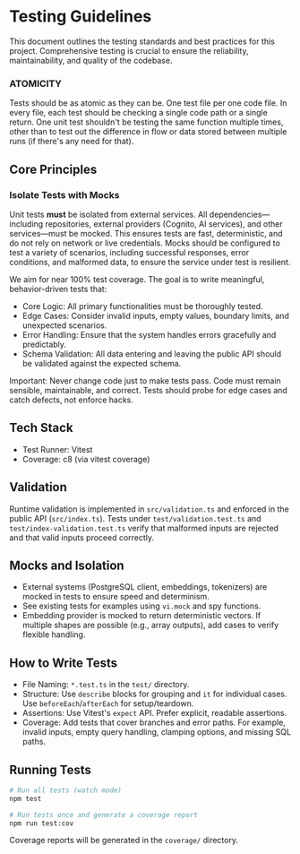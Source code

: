 # Testing Guidelines

This document outlines the testing standards and best practices for this project. Comprehensive testing is crucial to ensure the reliability, maintainability, and quality of the codebase.

### ATOMICITY
Tests should be as atomic as they can be. One test file per one code file. In every file, each test should be checking a single code path or a single return. One unit test shouldn't be testing the same function multiple times, other than to test out the difference in flow or data stored between multiple runs (if there's any need for that).

## Core Principles

### Isolate Tests with Mocks
Unit tests **must** be isolated from external services. All dependencies—including repositories, external providers (Cognito, AI services), and other services—must be mocked. This ensures tests are fast, deterministic, and do not rely on network or live credentials. Mocks should be configured to test a variety of scenarios, including successful responses, error conditions, and malformed data, to ensure the service under test is resilient.

We aim for near 100% test coverage. The goal is to write meaningful, behavior-driven tests that:

- Core Logic: All primary functionalities must be thoroughly tested.
- Edge Cases: Consider invalid inputs, empty values, boundary limits, and unexpected scenarios.
- Error Handling: Ensure that the system handles errors gracefully and predictably.
- Schema Validation: All data entering and leaving the public API should be validated against the expected schema.

Important: Never change code just to make tests pass. Code must remain sensible, maintainable, and correct. Tests should probe for edge cases and catch defects, not enforce hacks.

## Tech Stack

- Test Runner: Vitest
- Coverage: c8 (via vitest coverage)

## Validation

Runtime validation is implemented in `src/validation.ts` and enforced in the public API (`src/index.ts`). Tests under `test/validation.test.ts` and `test/index-validation.test.ts` verify that malformed inputs are rejected and that valid inputs proceed correctly.

## Mocks and Isolation

- External systems (PostgreSQL client, embeddings, tokenizers) are mocked in tests to ensure speed and determinism.
- See existing tests for examples using `vi.mock` and spy functions.
- Embedding provider is mocked to return deterministic vectors. If multiple shapes are possible (e.g., array outputs), add cases to verify flexible handling.

## How to Write Tests

- File Naming: `*.test.ts` in the `test/` directory.
- Structure: Use `describe` blocks for grouping and `it` for individual cases. Use `beforeEach`/`afterEach` for setup/teardown.
- Assertions: Use Vitest's `expect` API. Prefer explicit, readable assertions.
- Coverage: Add tests that cover branches and error paths. For example, invalid inputs, empty query handling, clamping options, and missing SQL paths.

## Running Tests

```bash
# Run all tests (watch mode)
npm test

# Run tests once and generate a coverage report
npm run test:cov
```

Coverage reports will be generated in the `coverage/` directory.
